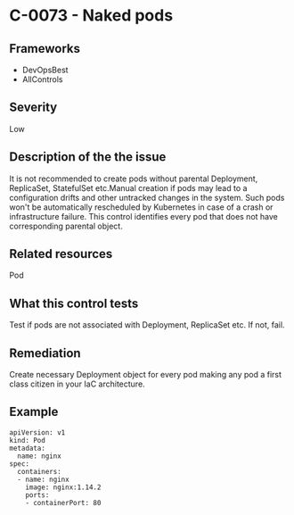# C-0073 - Naked pods

## Frameworks
* DevOpsBest
* AllControls
 
## Severity
Low

## Description of the the issue
It is not recommended to create pods without parental Deployment, ReplicaSet, StatefulSet etc.Manual creation if pods may lead to a configuration drifts and other untracked changes in the system. Such pods won't be automatically rescheduled by Kubernetes in case of a crash or infrastructure failure. This control identifies every pod that does not have corresponding parental object.
 
## Related resources
Pod
 
## What this control tests 
Test if pods are not associated with Deployment, ReplicaSet etc. If not, fail.
 
## Remediation
Create necessary Deployment object for every pod making any pod a first class citizen in your IaC architecture.
 
## Example
```
apiVersion: v1
kind: Pod
metadata:
  name: nginx
spec:
  containers:
  - name: nginx
    image: nginx:1.14.2
    ports:
    - containerPort: 80
```
